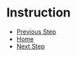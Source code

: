 # Instruction

- [Previous Step](https://github.com/Mahdi-Javadi/Learn-cPlusPlus-efficiently/tree/master/Day5)
- [Home](https://github.com/Mahdi-Javadi/Learn-cPlusPlus-efficiently)
- [Next Step](https://github.com/Mahdi-Javadi/Learn-cPlusPlus-efficiently/tree/master/Day7)
